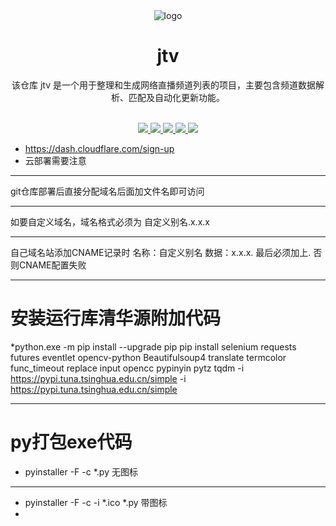 <div align="center">
  <img src="https://raw.githubusercontent.com/alantang1977/X/main/Pictures/333.png" alt="logo"/>
  <h1 align="center">jtv</h1>
</div>

<div align="center">该仓库 jtv 是一个用于整理和生成网络直播频道列表的项目，主要包含频道数据解析、匹配及自动化更新功能。</div>
<br>
<p align="center">
  <a href="https://github.com/alantang1977/jtv/releases">
    <img src="https://img.shields.io/github/v/release/alantang1977/jtv" />
  </a>
  <a href="https://www.python.org/">
    <img src="https://img.shields.io/badge/python-%20%3D%203.13-47c219" />
  </a>
  <a href="https://github.com/alantang1977/jtv/releases">
    <img src="https://img.shields.io/github/downloads/alantang1977/jtv/total" />
  </a>
  <a href="https://github.com/alantang1977/jtv">
    <img src="https://img.shields.io/github/stars/alantang1977/jtv" />
  </a>
  <a href="https://github.com/alantang1977/jtv/fork">
    <img src="https://img.shields.io/github/forks/alantang1977/jtv" />
  </a>
</p>



* https://dash.cloudflare.com/sign-up
* 云部署需要注意
***
git仓库部署后直接分配域名后面加文件名即可访问
***
如要自定义域名，域名格式必须为 自定义别名.x.x.x
***
自己域名站添加CNAME记录时 名称：自定义别名 数据：x.x.x. 最后必须加上. 否则CNAME配置失败
***
# 安装运行库清华源附加代码
 *python.exe -m pip install --upgrade pip
          pip install selenium requests futures eventlet opencv-python Beautifulsoup4 translate termcolor func_timeout replace input opencc pypinyin pytz tqdm -i https://pypi.tuna.tsinghua.edu.cn/simple -i https://pypi.tuna.tsinghua.edu.cn/simple

***
 # py打包exe代码
* pyinstaller -F -c *.py   无图标
***
* pyinstaller -F -c -i *.ico *.py   带图标
* 
